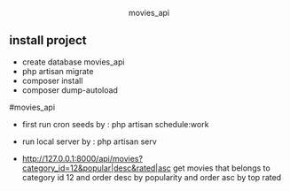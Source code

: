 <p align="center">movies_api</p>


## install project 
- create database movies_api
- php artisan migrate 
- composer install 
- composer dump-autoload


#movies_api

- first run cron seeds by : php artisan schedule:work

- run local server by : php artisan serv

- http://127.0.0.1:8000/api/movies?category_id=12&popular|desc&rated|asc get movies that belongs to category id 12 and order desc by popularity and order asc by top rated
